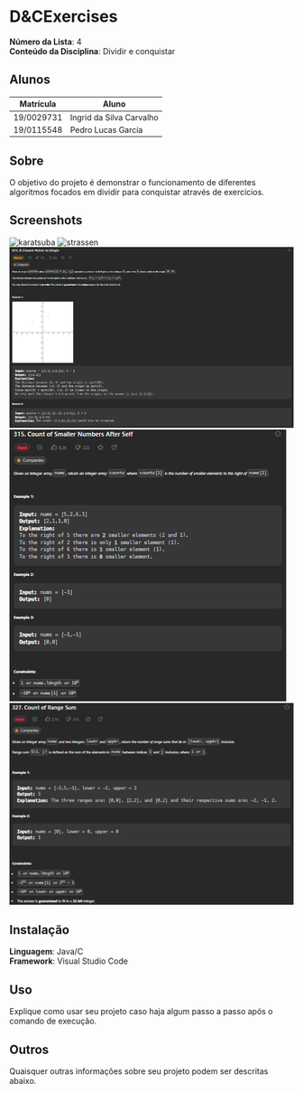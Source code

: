#  D&CExercises

**Número da Lista**: 4<br>
**Conteúdo da Disciplina**: Dividir e conquistar<br>

## Alunos
|Matrícula | Aluno |
| -- | -- |
| 19/0029731  |  Ingrid da Silva Carvalho |
| 19/0115548  |  Pedro Lucas Garcia |

## Sobre 
O objetivo do projeto é demonstrar o funcionamento de diferentes algoritmos focados em dividir para conquistar através de exercícios.

## Screenshots

![karatsuba](https://github.com/projeto-de-algoritmos/DC_Exercises/assets/69825746/bb357cea-eab9-4932-a8e2-3dcbc479a70d)
![strassen](https://github.com/projeto-de-algoritmos/DC_Exercises/assets/69825746/779441e3-dd79-4bc5-8d47-9a20ff99f303)
![closestpoints](https://raw.githubusercontent.com/projeto-de-algoritmos/DC_Exercises/main/DivideAndConquer/img/closestpoints.png)
![countsmaller](https://raw.githubusercontent.com/projeto-de-algoritmos/DC_Exercises/main/DivideAndConquer/img/countsmaller.png)
![rangesum](https://raw.githubusercontent.com/projeto-de-algoritmos/DC_Exercises/main/DivideAndConquer/img/rangesum.png)

## Instalação 
**Linguagem**: Java/C<br>
**Framework**: Visual Studio Code<br>

## Uso 
Explique como usar seu projeto caso haja algum passo a passo após o comando de execução.

## Outros 
Quaisquer outras informações sobre seu projeto podem ser descritas abaixo.



